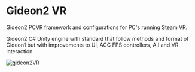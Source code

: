 # Gideon2 VR
Gideon2 PCVR framework and configurations for PC's running Steam VR.

Gideon2 C# Unity engine with standard that follow methods and format of Gideon1 but with improvements to UI, ACC FPS controllers, A.I and VR interaction.

![gideon2VR](https://github.com/AlienCyberCoat/Gideon2-VR/assets/77039180/f7c2100d-b587-4b1b-b9e9-353efe662b22)





